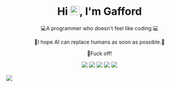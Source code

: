 <!-- 标题 + 个人描述, emoji 取自: http://emojihomepage.com -->
<p align="center">
  <h1 height="200px" align="center">
    Hi <img src="https://cdn.jsdelivr.net/gh/MaleWeb/picture/images/techblog/hi.gif" width="25">, I'm Gafford
  </h1>
   <p align="center">💻A programmer who doesn't feel like coding.💻</p>
   <p align="center">🤖I hope AI can replace humans as soon as possible.🤖</p>
   <p align="center">💢Fuck off!</p>
</p>

<!-- 
  技术栈标签, 小标签来自: https://shields.io/
  1. shields 链接格式: https://img.shields.io/badge/-{标签文本}-{标签背景色}?style={标签类型}&logo={标签前面 Logo}&logoColor={Logo 颜色}
  2. shields 可选 Logo 列表参考: https://github.com/simple-icons/simple-icons/blob/develop/slugs.md
-->
<div align="center">
  <img src="https://img.shields.io/badge/php-8A2BE2?style=plastic">
  <img src="https://img.shields.io/badge/python-2b6dbf?style=plastic">
  <img src="https://img.shields.io/badge/js-00b4ce?style=plastic">
  <img src="https://img.shields.io/badge/node-3C873A?style=plastic">
  <img src="https://img.shields.io/badge/vue-0093ee?style=plastic">
</div>
<br/>
<!-- <img src="./wallhaven-nre1g1.jpg"> -->
<img src="https://image1.s3.bitiful.net/wallhaven-nre1g1.jpg?X-Amz-Algorithm=AWS4-HMAC-SHA256&X-Amz-Credential=oPTr3JYYzfqjyQE4Te0M6oo2%2F20250322%2F%2Fs3%2Faws4_request&X-Amz-Date=20250322T074829Z&X-Amz-Expires=3600&X-Amz-SignedHeaders=host&x-id=GetObject&X-Amz-Signature=b05a73b829f7d1e98117e067f8a8b201f94fa05e0d34f325cbe326178bdec273">
